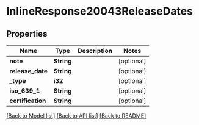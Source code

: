 # InlineResponse20043ReleaseDates

## Properties

Name | Type | Description | Notes
------------ | ------------- | ------------- | -------------
**note** | **String** |  | [optional] 
**release_date** | **String** |  | [optional] 
**_type** | **i32** |  | [optional] 
**iso_639_1** | **String** |  | [optional] 
**certification** | **String** |  | [optional] 

[[Back to Model list]](../README.md#documentation-for-models) [[Back to API list]](../README.md#documentation-for-api-endpoints) [[Back to README]](../README.md)


